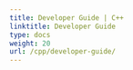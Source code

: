 ```yaml
---
title: Developer Guide | C++
linktitle: Developer Guide
type: docs
weight: 20
url: /cpp/developer-guide/
---
```


